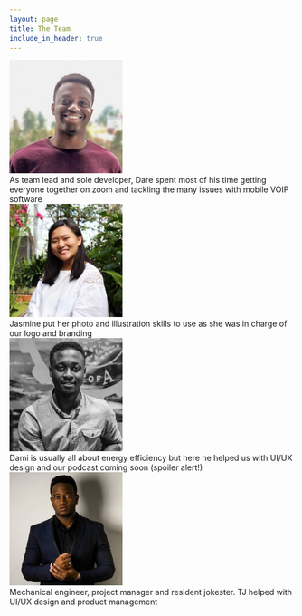 ```yaml
---
layout: page
title: The Team
include_in_header: true
---
```


<a href="https://github.com/darebalogun"> 
  <img src="assets/profiles/me.jpeg" alt="Dare Balogun" width="200"/>
</a>
<div> As team lead and sole developer, Dare spent most of his time getting everyone together on zoom and tackling the many issues with mobile VOIP software </div>

<a href="https://www.linkedin.com/in/jasmine-foong/"> 
  <img src="assets/profiles/jas.jpeg" alt="Jasmine Foong" width="200"/>
</a> 
<div> Jasmine put her photo and illustration skills to use as she was in charge of our logo and branding </div>

<a href="https://www.linkedin.com/in/dami2dabiri/">
  <img src="assets/profiles/dami.jpeg" alt="Damitan Dabiri" width="200"/> 
</a>
<div> Dami is usually all about energy efficiency but here he helped us with UI/UX design and our podcast coming soon (spoiler alert!) </div>


<a href="https://www.linkedin.com/in/tejiri-binitie-cassidy-5868547a/"> 
  <img src="assets/profiles/tj.jpeg" alt="Tejiri Binitie-Cassidy" width="200"/> 
</a>
<div> Mechanical engineer, project manager and resident jokester. TJ helped with UI/UX design and product management </div>
